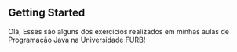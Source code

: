 ## Getting Started

Olá,
Esses são alguns dos exercicios realizados em minhas aulas de Programação Java na Universidade FURB!

